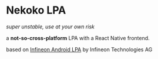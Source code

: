 # Nekoko LPA

*super unstable, use at your own risk*

a **not-so-cross-platform** LPA with a React Native frontend.

based on [Infineon Android LPA](https://softwaretools.infineon.com/tools/com.ifx.tb.tool.infineonandroidlpa) by Infineon Technologies AG
